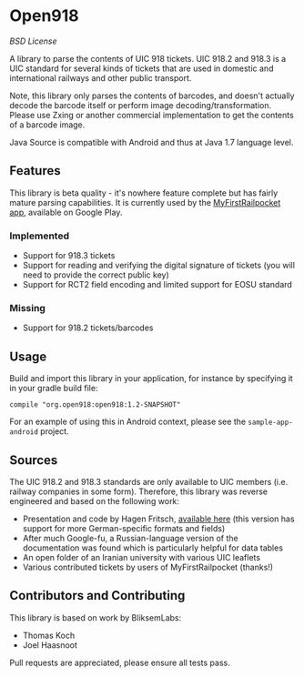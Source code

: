 # Open918
*BSD License*

A library to parse the contents of UIC 918 tickets. UIC 918.2 and 918.3 is a UIC standard for several kinds of tickets that are used in domestic and international railways and other public transport.

Note, this library only parses the contents of barcodes, and doesn't actually decode the barcode itself or perform image decoding/transformation. Please use Zxing or another commercial implementation to get the contents of a barcode image.

Java Source is compatible with Android and thus at Java 1.7 language level.

## Features
This library is beta quality - it's nowhere feature complete but has fairly mature parsing capabilities. It is currently used by the [MyFirstRailpocket app](https://play.google.com/store/apps/details?id=nl.waarisdetrein.myfirstrailpocket), available on Google Play.

### Implemented
* Support for 918.3 tickets
* Support for reading and verifying the digital signature of tickets (you will need to provide the correct public key)
* Support for RCT2 field encoding and limited support for EOSU standard

### Missing
* Support for 918.2 tickets/barcodes

## Usage
Build and import this library in your application, for instance by specifying it in your gradle build file:

```compile "org.open918:open918:1.2-SNAPSHOT" ```

For an example of using this in Android context, please see the ``sample-app-android`` project.

## Sources
The UIC 918.2 and 918.3 standards are only available to UIC members (i.e. railway companies in some form). Therefore, this library was reverse engineered and based on the following work:

- Presentation and code by Hagen Fritsch, [available here](https://github.com/rumpeltux/onlineticket/blob/master/onlineticket.py) (this version has support for more German-specific formats and fields)
- After much Google-fu, a Russian-language version of the documentation was found which is particularly helpful for data tables
- An open folder of an Iranian university with various UIC leaflets
- Various contributed tickets by users of MyFirstRailpocket (thanks!)

## Contributors and Contributing

This library is based on work by BliksemLabs:

* Thomas Koch
* Joel Haasnoot

Pull requests are appreciated, please ensure all tests pass.
